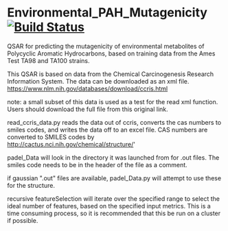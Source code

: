 # Environmental_PAH_Mutagenicity   [![Build Status](https://travis-ci.org/twsleight/Environmental_PAH_Mutagenicity.svg?branch=master)](https://travis-ci.org/twsleight/Environmental_PAH_Mutagenicity)

QSAR for predicting the mutagenicity of environmental metabolites of Polycyclic Aromatic Hydrocarbons, based on training data from the Ames Test TA98 and TA100 strains.

This QSAR is based on data from the Chemical Carcinogenesis Research Information System. The data can be downloaded as an xml file. 
https://www.nlm.nih.gov/databases/download/ccris.html

note: a small subset of this data is used as a test for the read xml function. Users should download the full file from this original link. 

read_ccris_data.py reads the data out of ccris, converts the cas numbers to smiles codes, and writes the data off to an excel file. CAS numbers are converted to SMILES codes by http://cactus.nci.nih.gov/chemical/structure/'

padel_Data will look in the directory it was launched from for .out files. The smiles code needs to be in the header of the file as a comment. 

if gaussian ".out" files are available, padel_Data.py will attempt to use these for the structure. 

recursive featureSelection will iterate over the specified range to select the ideal number of features, based on the specified input metrics. This is a time consuming process, so it is recommended that this be run on a cluster if possible. 

